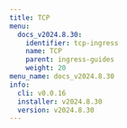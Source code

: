 ```yaml
---
title: TCP
menu:
  docs_v2024.8.30:
    identifier: tcp-ingress
    name: TCP
    parent: ingress-guides
    weight: 20
menu_name: docs_v2024.8.30
info:
  cli: v0.0.16
  installer: v2024.8.30
  version: v2024.8.30
---
```


